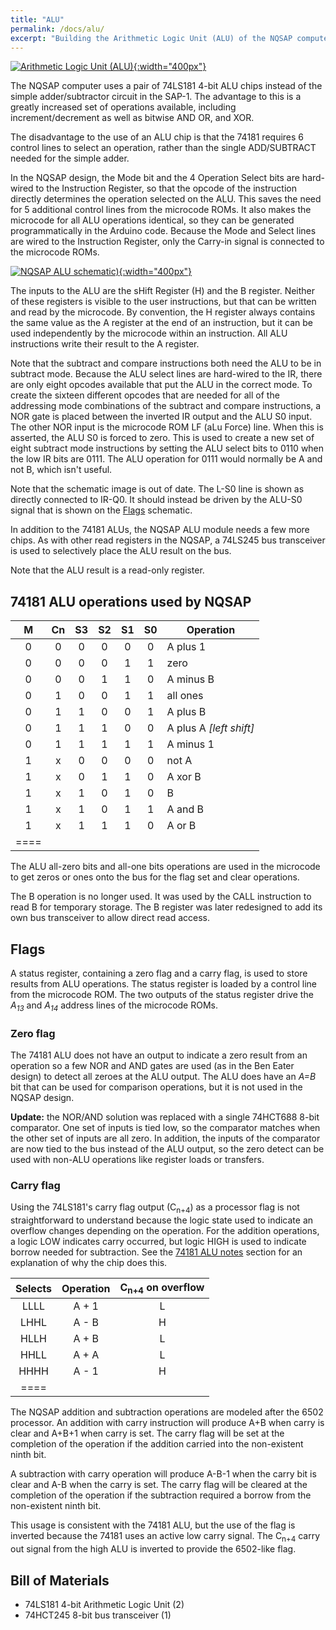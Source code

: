 ```yaml
---
title: "ALU"
permalink: /docs/alu/
excerpt: "Building the Arithmetic Logic Unit (ALU) of the NQSAP computer"
---
```


[![Arithmetic Logic Unit (ALU)](../../assets/images/alu-1.jpg "ALU"){:width="400px"}](../../assets/images/alu-1.jpg)

The NQSAP computer uses a pair of 74LS181 4-bit ALU chips instead of the simple
adder/subtractor circuit in the SAP-1.  The advantage to this is a greatly increased set
of operations available, including increment/decrement as well as bitwise AND OR, and XOR.

The disadvantage to the use of an ALU chip is that the 74181 requires 6 control lines to
select an operation, rather than the single ADD/SUBTRACT needed for the simple adder.

In the NQSAP design, the Mode bit and the 4 Operation Select bits are hard-wired to the
Instruction Register, so that the opcode of the instruction directly determines the
operation selected on the ALU.  This saves the need for 5 additional control lines from
the microcode ROMs.  It also makes the microcode for all ALU operations identical, so they
can be generated programmatically in the Arduino code.  Because the Mode and Select lines
are wired to the Instruction Register, only the Carry-in signal is connected to the
microcode ROMs.

[![NQSAP ALU schematic)](../../assets/images/alu-schematic.png "ALU schematic"){:width="400px"}](../../assets/images/alu-schematic.png)

The inputs to the ALU are the sHift Register (H) and the B register.  Neither of these
registers is visible to the user instructions, but that can be written and read by the
microcode.  By convention, the H register always contains the same value as the A register
at the end of an instruction, but it can be used independently by the microcode within
an instruction.  All ALU instructions write their result to the A register.

Note that the subtract and compare instructions both need the ALU to be in subtract mode.
Because the ALU select lines are hard-wired to the IR, there are only eight opcodes
available that put the ALU in the correct mode.  To create the sixteen different opcodes
that are needed for all of the addressing mode combinations of the subtract and compare
instructions, a NOR gate is placed between the inverted IR output and the ALU S0 input.
The other NOR input is the microcode ROM LF (aLu Force) line.  When this is asserted,
the ALU S0 is forced to zero.  This is used to create a new set of eight subtract mode
instructions by setting the ALU select bits to 0110 when the low IR bits are 0111.  The
ALU operation for 0111 would normally be A and not B, which isn't useful.

Note that the schematic image is out of date.  The L-S0 line is shown as directly
connected to IR-Q0.  It should instead be driven by the ALU-S0 signal that is shown on the
[Flags](../flags/) schematic.

In addition to the 74181 ALUs, the NQSAP ALU module needs a few more chips.  As with other
read registers in the NQSAP, a 74LS245 bus transceiver is used to selectively place the
ALU result on the bus.  

Note that the ALU result is a read-only register.

## 74181 ALU operations used by NQSAP

|M | Cn| S3| S2| S1| S0|Operation|
|:---:|:---:|:---:|:---:|:---:|:---:|---|
|0 | 0 | 0 | 0 | 0 | 0 | A plus 1
|0 | 0 | 0 | 0 | 1 | 1 | zero
|0 | 0 | 0 | 1 | 1 | 0 | A minus B
|0 | 1 | 0 | 0 | 1 | 1 | all ones
|0 | 1 | 1 | 0 | 0 | 1 | A plus B
|0 | 1 | 1 | 1 | 0 | 0 | A plus A _[left shift]_
|0 | 1 | 1 | 1 | 1 | 1 | A minus 1
|1 | x | 0 | 0 | 0 | 0 | not A
|1 | x | 0 | 1 | 1 | 0 | A xor B
|1 | x | 1 | 0 | 1 | 0 | B
|1 | x | 1 | 0 | 1 | 1 | A and B
|1 | x | 1 | 1 | 1 | 0 | A or B
|====

The ALU all-zero bits and all-one bits operations are used in the microcode to get zeros
or ones onto the bus for the flag set and clear operations.

The B operation is no longer used.  It was used by the CALL instruction to read B for
temporary storage.  The B register was later redesigned to add its own bus transceiver to
allow direct read access.

## Flags

A status register, containing a zero flag and a carry flag, is used to store results from
ALU operations.  The status register is loaded by a control line from the microcode ROM.
The two outputs of the status register drive the _A<sub>13</sub>_ and _A<sub>14</sub>_
address lines of the microcode ROMs.

### Zero flag

The 74181 ALU does not have an output to indicate a zero result from an operation so a
few NOR and AND gates are used (as in the Ben Eater design) to detect all zeroes at the
ALU output.  The ALU does have an _A=B_ bit that can be used for comparison operations,
but it is not used in the NQSAP design.

**Update:** the NOR/AND solution was replaced with a single 74HCT688 8-bit comparator.
One set of inputs is tied low, so the comparator matches when the other set of inputs are
all zero. In addition, the inputs of the comparator are now tied to the bus instead of
the ALU output, so the zero detect can be used with non-ALU operations like register
loads or transfers.

### Carry flag

Using the 74LS181's carry flag output (C<sub>n+4</sub>) as a processor flag is not
straightforward to understand because the logic state used to indicate an overflow changes
depending on the operation.  For the addition operations, a logic LOW indicates carry
occurred, but logic HIGH is used to indicate borrow needed for subtraction.  See the
[74181 ALU notes](../74181-alu-notes/) section for an explanation of why the chip does
this.

|Selects|Operation|C<sub>n+4</sub> on overflow|
|:---:  |:---:    |:---:|
| LLLL  | A + 1   |  L  |
| LHHL  | A - B   |  H  |
| HLLH  | A + B   |  L  |
| HHLL  | A + A   |  L  |
| HHHH  | A - 1   |  H  |
|====

The NQSAP addition and subtraction operations are modeled after the 6502 processor.  An
addition with carry instruction will produce A+B when carry is clear and A+B+1 when carry
is set.  The carry flag will be set at the completion of the operation if the addition
carried into the non-existent ninth bit.

A subtraction with carry operation will produce A-B-1 when the carry bit is clear and A-B
when the carry is set.  The carry flag will be cleared at the completion of the operation
if the subtraction required a borrow from the non-existent ninth bit.

This usage is consistent with the 74181 ALU, but the use of the flag is inverted because
the 74181 uses an active low carry signal.  The C<sub>n+4</sub> carry out signal from the
high ALU is inverted to provide the 6502-like flag.

## Bill of Materials

* 74LS181 4-bit Arithmetic Logic Unit (2)
* 74HCT245 8-bit bus transceiver (1)
